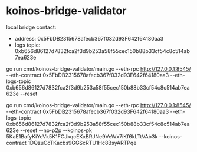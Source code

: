 # koinos-bridge-validator

local bridge contact:
- address: 0x5FbDB2315678afecb367f032d93F642f64180aa3
- logs topic: 0xb656d86127d7832fca2f3d9b253a58f55cec150b88b33cf54c8c514ab7ea623e

go run cmd/koinos-bridge-validator/main.go --eth-rpc http://127.0.0.1:8545/ --eth-contract 0x5FbDB2315678afecb367f032d93F642f64180aa3 --eth-logs-topic 0xb656d86127d7832fca2f3d9b253a58f55cec150b88b33cf54c8c514ab7ea623e --reset

go run cmd/koinos-bridge-validator/main.go --eth-rpc http://127.0.0.1:8545/ --eth-contract 0x5FbDB2315678afecb367f032d93F642f64180aa3 --eth-logs-topic 0xb656d86127d7832fca2f3d9b253a58f55cec150b88b33cf54c8c514ab7ea623e --reset --no-p2p --koinos-pk 5KaE1BafyKiYeVk5K1FCJkqcEKxBRJNe9VeWx7iKf6kLTtVAb3k --koinos-contract 1DQzuCcTKacbs9GGScRTU1Hc8BsyARTPqe